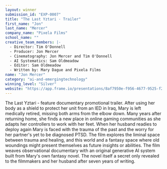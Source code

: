 ```yaml
---
layout: winner
submission_id: "EXP-0007"
title: "The Last Yztari · Trailer"
first_name: "Jon"
last_name: "Mercer"
company_name: "Pixela Films"
school_name: ""
creative_team_members: |-
  - Director: Tim O'Donnell
  - Producer: Jon Mercer
  - Cinematography: Jon Mercer and Tim O'Donnell
  - AI Systematics: Sam Oldmeadow
  - Editor: Sam Oldmeadow
  - Written by: Mary Dague and Pixela Films
name: "Jon Mercer"
category: "ai-and-emergingtechnology"
winning_level: "Silver"
website: "https://app.frame.io/presentations/8af7950e-f956-4677-9525-f2d1b3e18b7b"
---
```


The Last Yztari - feature documentary promotional trailer. After using her body as a shield to protect her unit from an IED in Iraq, Mary is left medically retired, missing both arms from the elbow down. Many years after returning home, she finds a new place in online gaming communities as she adapts her controllers to work with her feet. When her husband readies to deploy again Mary is faced with the trauma of the past and the worry for her partner's yet to be diagnosed PTSD. The film explores the liminal space between trauma and healing, and this world and a fantasy space where old woundings might present themselves as future insights or abilities. The film weaves observational documentary with an original generative AI system built from Mary's own fantasy novel. The novel itself a secret only revealed to the filmmakers and her husband after seven years of writing.
